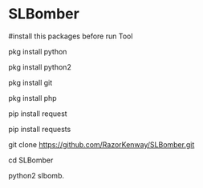 # SLBomber
#install this packages before run Tool

pkg install python

pkg install python2

pkg install git

pkg install php

pip install request

pip install requests

git clone  https://github.com/RazorKenway/SLBomber.git

cd SLBomber

python2 slbomb.
